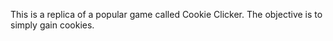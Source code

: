 This is a replica of a popular game called Cookie Clicker. The objective is to simply gain cookies.
